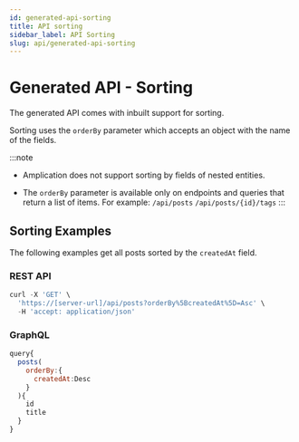 ```yaml
---
id: generated-api-sorting
title: API sorting
sidebar_label: API Sorting  
slug: api/generated-api-sorting
---
```

# Generated API - Sorting

The generated API comes with inbuilt support for sorting.  

Sorting uses the `orderBy` parameter which accepts an object with the name of the fields.  

:::note
- Amplication does not support sorting by fields of nested entities.

- The `orderBy` parameter is available only on endpoints and queries that return a list of items. 
For example: `/api/posts` `/api/posts/{id}/tags`
:::

## Sorting Examples

The following examples get all posts sorted by the `createdAt`  field.

### REST API

```jsx
curl -X 'GET' \
  'https://[server-url]/api/posts?orderBy%5BcreatedAt%5D=Asc' \
  -H 'accept: application/json' 
```

### GraphQL

```jsx
query{
  posts(
    orderBy:{
      createdAt:Desc
    }
  ){
    id
    title
  }
}
```